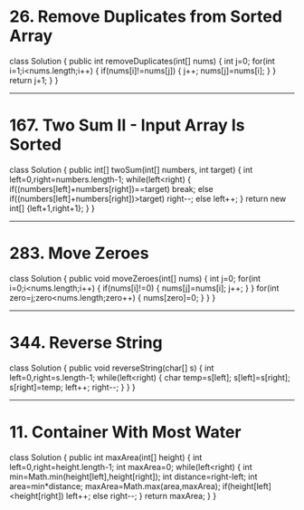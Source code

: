 # 26. Remove Duplicates from Sorted Array

class Solution {
    public int removeDuplicates(int[] nums) {
        int j=0;
        for(int i=1;i<nums.length;i++)
        {
            if(nums[i]!=nums[j])
            {
                j++;
            nums[j]=nums[i];
            }
        }
        return j+1;
    }
}

------------------------------------------------
# 167. Two Sum II - Input Array Is Sorted

class Solution {
    public int[] twoSum(int[] numbers, int target) {
        int  left=0,right=numbers.length-1;
        while(left<right)
        {
            if((numbers[left]+numbers[right])==target)
            break;
            else if((numbers[left]+numbers[right])>target)
            right--;
            else
            left++;
        }
        return new int[] {left+1,right+1};
    }
}

-------------------------------------------------
# 283. Move Zeroes

class Solution {
    public void moveZeroes(int[] nums) {
        int j=0;
        for(int i=0;i<nums.length;i++)
        {
            if(nums[i]!=0)
            {
                nums[j]=nums[i];
                j++;
            }
        }
        for(int zero=j;zero<nums.length;zero++)
        {
            nums[zero]=0;
        }
    }
}

---------------------------------------------------
# 344. Reverse String

class Solution {
    public void reverseString(char[] s) {
        int left=0,right=s.length-1;
        while(left<right)
        {
            char temp=s[left];
            s[left]=s[right];
            s[right]=temp;
            left++;
            right--;
        }
    }
}

---------------------------------------------------
# 11. Container With Most Water

class Solution {
    public int maxArea(int[] height) {
        int left=0,right=height.length-1;
        int maxArea=0;
        while(left<right)
        {
            int min=Math.min(height[left],height[right]);
            int distance=right-left;
            int area=min*distance;
             maxArea=Math.max(area,maxArea);
            if(height[left]<height[right])
            left++;
            else
            right--;
        }
        return maxArea;
    }
}
